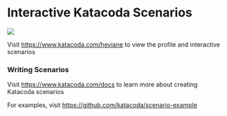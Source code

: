 # Interactive Katacoda Scenarios

[![](http://shields.katacoda.com/katacoda/heviane/count.svg)](https://www.katacoda.com/heviane "Get your profile on Katacoda.com")

Visit https://www.katacoda.com/heviane to view the profile and interactive scenarios

### Writing Scenarios
Visit https://www.katacoda.com/docs to learn more about creating Katacoda scenarios

For examples, visit https://github.com/katacoda/scenario-example
